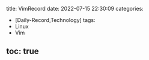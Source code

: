 title: VimRecord
date: 2022-07-15 22:30:09
categories:
- [Daily-Record,Technology]
tags:
- Linux
- Vim

toc: true
---

